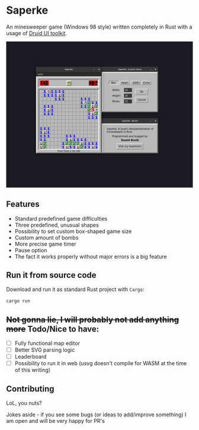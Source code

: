 # Saperke

An minesweeper game (Windows 98 style) written completely in Rust with a usage of [Druid UI toolkit](https://github.com/linebender/druid).

 ![Screenshot of the game with all subwindows](/assets/presentation/saperke-presentation.png)
 
## Features

- Standard predefined game difficulties
- Three predefined, unusual shapes 
- Possibility to set custom box-shaped game size
- Custom amount of bombs
- More precise game timer 
- Pause option
- The fact it works properly without major errors is a big feature

## Run it from source code

Download and run it as standard Rust project with `Cargo`:

```sh
cargo run
```

## ~~Not gonna lie, I will probably not add anything more~~ Todo/Nice to have:

- [ ] Fully functional map editor
- [ ] Better SVG parsing logic
- [ ] Leaderboard
- [ ] Possibility to run it in web (usvg doesn't compile for WASM at the time of this writing)

## Contributing

LoL, you nuts? 

Jokes aside - if you see some bugs (or ideas to add/improve something) I am open and will be very happy for PR's